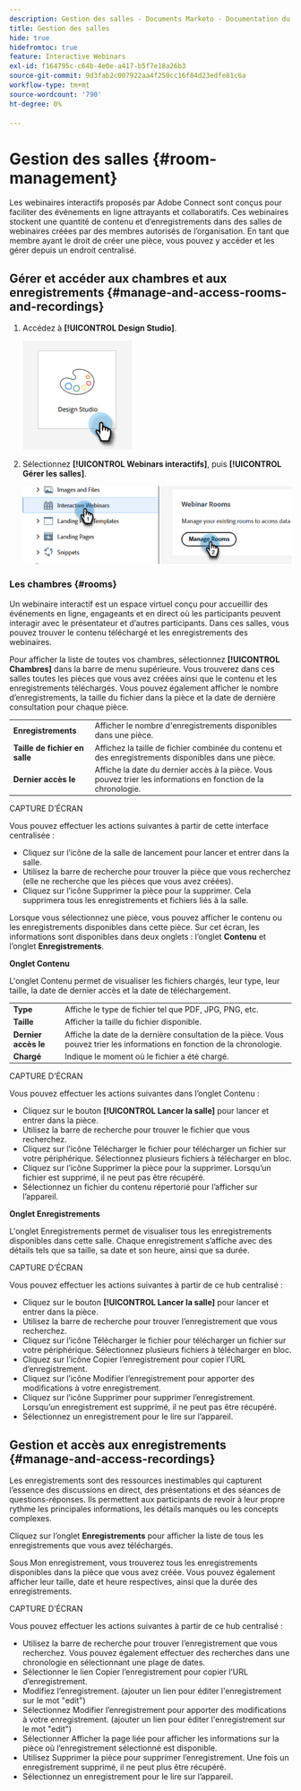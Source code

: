```yaml
---
description: Gestion des salles - Documents Marketo - Documentation du produit
title: Gestion des salles
hide: true
hidefromtoc: true
feature: Interactive Webinars
exl-id: f164795c-c64b-4e0e-a417-b5f7e18a26b3
source-git-commit: 9d3fab2c007922aa4f250cc16f84d23edfe81c6a
workflow-type: tm+mt
source-wordcount: '790'
ht-degree: 0%

---
```


# Gestion des salles {#room-management}

Les webinaires interactifs proposés par Adobe Connect sont conçus pour faciliter des événements en ligne attrayants et collaboratifs. Ces webinaires stockent une quantité de contenu et d’enregistrements dans des salles de webinaires créées par des membres autorisés de l’organisation. En tant que membre ayant le droit de créer une pièce, vous pouvez y accéder et les gérer depuis un endroit centralisé.

## Gérer et accéder aux chambres et aux enregistrements {#manage-and-access-rooms-and-recordings}

1. Accédez à **[!UICONTROL Design Studio]**.

   ![](assets/room-management-1.png)

1. Sélectionnez **[!UICONTROL Webinars interactifs]**, puis **[!UICONTROL Gérer les salles]**.

   ![](assets/room-management-2.png)

### Les chambres {#rooms}

Un webinaire interactif est un espace virtuel conçu pour accueillir des événements en ligne, engageants et en direct où les participants peuvent interagir avec le présentateur et d’autres participants. Dans ces salles, vous pouvez trouver le contenu téléchargé et les enregistrements des webinaires.

Pour afficher la liste de toutes vos chambres, sélectionnez **[!UICONTROL Chambres]** dans la barre de menu supérieure. Vous trouverez dans ces salles toutes les pièces que vous avez créées ainsi que le contenu et les enregistrements téléchargés. Vous pouvez également afficher le nombre d’enregistrements, la taille du fichier dans la pièce et la date de dernière consultation pour chaque pièce.

<table><tbody>
  <tr>
    <td><b>Enregistrements</td>
    <td>Afficher le nombre d'enregistrements disponibles dans une pièce.</td>
  </tr>
  <tr>
    <td><b>Taille de fichier en salle</td>
    <td>Affichez la taille de fichier combinée du contenu et des enregistrements disponibles dans une pièce.</td>
  </tr>
  <tr>
    <td><b>Dernier accès le</td>
    <td>Affiche la date du dernier accès à la pièce. Vous pouvez trier les informations en fonction de la chronologie.</td>
  </tr>
</tbody>
</table>

CAPTURE D’ÉCRAN

Vous pouvez effectuer les actions suivantes à partir de cette interface centralisée :

* Cliquez sur l’icône de la salle de lancement pour lancer et entrer dans la salle.
* Utilisez la barre de recherche pour trouver la pièce que vous recherchez (elle ne recherche que les pièces que vous avez créées).
* Cliquez sur l’icône Supprimer la pièce pour la supprimer. Cela supprimera tous les enregistrements et fichiers liés à la salle.

Lorsque vous sélectionnez une pièce, vous pouvez afficher le contenu ou les enregistrements disponibles dans cette pièce. Sur cet écran, les informations sont disponibles dans deux onglets : l’onglet **Contenu** et l’onglet **Enregistrements**.

**Onglet Contenu**

L&#39;onglet Contenu permet de visualiser les fichiers chargés, leur type, leur taille, la date de dernier accès et la date de téléchargement.

<table><tbody>
  <tr>
    <td><b>Type</td>
    <td>Affiche le type de fichier tel que PDF, JPG, PNG, etc.</td>
  </tr>
  <tr>
    <td><b>Taille</td>
    <td>Afficher la taille du fichier disponible.</td>
  </tr>
  <tr>
    <td><b>Dernier accès le</td>
    <td>Affiche la date de la dernière consultation de la pièce. Vous pouvez trier les informations en fonction de la chronologie.</td>
  </tr>
  <tr>
    <td><b>Chargé</td>
    <td>Indique le moment où le fichier a été chargé.</td>
  </tr>
</tbody>
</table>

CAPTURE D’ÉCRAN

Vous pouvez effectuer les actions suivantes dans l’onglet Contenu :

* Cliquez sur le bouton **[!UICONTROL Lancer la salle]** pour lancer et entrer dans la pièce.
* Utilisez la barre de recherche pour trouver le fichier que vous recherchez.
* Cliquez sur l’icône Télécharger le fichier pour télécharger un fichier sur votre périphérique. Sélectionnez plusieurs fichiers à télécharger en bloc.
* Cliquez sur l’icône Supprimer la pièce pour la supprimer. Lorsqu’un fichier est supprimé, il ne peut pas être récupéré.
* Sélectionnez un fichier du contenu répertorié pour l’afficher sur l’appareil.

**Onglet Enregistrements**

L&#39;onglet Enregistrements permet de visualiser tous les enregistrements disponibles dans cette salle. Chaque enregistrement s’affiche avec des détails tels que sa taille, sa date et son heure, ainsi que sa durée.

CAPTURE D’ÉCRAN

Vous pouvez effectuer les actions suivantes à partir de ce hub centralisé :

* Cliquez sur le bouton **[!UICONTROL Lancer la salle]** pour lancer et entrer dans la pièce.
* Utilisez la barre de recherche pour trouver l’enregistrement que vous recherchez.
* Cliquez sur l’icône Télécharger le fichier pour télécharger un fichier sur votre périphérique. Sélectionnez plusieurs fichiers à télécharger en bloc.
* Cliquez sur l’icône Copier l’enregistrement pour copier l’URL d’enregistrement.
* Cliquez sur l’icône Modifier l’enregistrement pour apporter des modifications à votre enregistrement.
* Cliquez sur l’icône Supprimer pour supprimer l’enregistrement. Lorsqu’un enregistrement est supprimé, il ne peut pas être récupéré.
* Sélectionnez un enregistrement pour le lire sur l’appareil.

## Gestion et accès aux enregistrements {#manage-and-access-recordings}

Les enregistrements sont des ressources inestimables qui capturent l’essence des discussions en direct, des présentations et des séances de questions-réponses. Ils permettent aux participants de revoir à leur propre rythme les principales informations, les détails manqués ou les concepts complexes.

Cliquez sur l’onglet **Enregistrements** pour afficher la liste de tous les enregistrements que vous avez téléchargés.

Sous Mon enregistrement, vous trouverez tous les enregistrements disponibles dans la pièce que vous avez créée. Vous pouvez également afficher leur taille, date et heure respectives, ainsi que la durée des enregistrements.

CAPTURE D’ÉCRAN

Vous pouvez effectuer les actions suivantes à partir de ce hub centralisé :

* Utilisez la barre de recherche pour trouver l’enregistrement que vous recherchez. Vous pouvez également effectuer des recherches dans une chronologie en sélectionnant une plage de dates.
* Sélectionner le lien Copier l’enregistrement   pour copier l’URL d’enregistrement.
* Modifiez l’enregistrement. (ajouter un lien pour éditer l&#39;enregistrement sur le mot &quot;edit&quot;)
* Sélectionnez Modifier l’enregistrement pour apporter des modifications à votre enregistrement. (ajouter un lien pour éditer l&#39;enregistrement sur le mot &quot;edit&quot;)
* Sélectionner Afficher la page liée   pour afficher les informations sur la pièce où l’enregistrement sélectionné est disponible.
* Utilisez Supprimer la pièce pour supprimer l’enregistrement. Une fois un enregistrement supprimé, il ne peut plus être récupéré.
* Sélectionnez un enregistrement pour le lire sur l’appareil.
